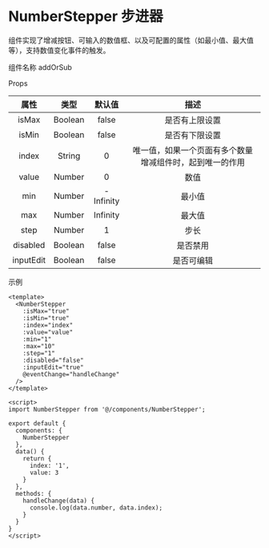 # NumberStepper 步进器

组件实现了增减按钮、可输入的数值框、以及可配置的属性（如最小值、最大值等），支持数值变化事件的触发。


组件名称
addOrSub

Props

|  属性 | 类型 | 默认值 | 描述 |
| :-------: | :--: | :----: | :--: |
| isMax | Boolean | false | 是否有上限设置 |
| isMin | Boolean | false | 是否有下限设置 |
| index | String | 0 | 唯一值，如果一个页面有多个数量增减组件时，起到唯一的作用 |
| value | Number | 0 | 数值 |
| min | Number | -Infinity | 最小值 |
| max | Number | Infinity | 最大值 |
| step | Number | 1 | 步长 |
| disabled | Boolean | false | 是否禁用 |
| inputEdit | Boolean | false | 是否可编辑 |


示例
```vue
<template>
  <NumberStepper
    :isMax="true"
    :isMin="true"
    :index="index"
    :value="value"
    :min="1"
    :max="10"
    :step="1"
    :disabled="false"
    :inputEdit="true"
    @eventChange="handleChange"
  />
</template>

<script>
import NumberStepper from '@/components/NumberStepper';

export default {
  components: {
    NumberStepper
  },
  data() {
    return {
      index: '1',
      value: 3
    }
  },
  methods: {
    handleChange(data) {
      console.log(data.number, data.index);
    }
  }
}
</script>
```

